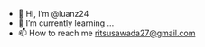 - 👋 Hi, I’m @luanz24
- 🌱 I’m currently learning ...
- 📫 How to reach me ritsusawada27@gmail.com

<!---
luanz24/luanz24 is a ✨ special ✨ repository because its `README.md` (this file) appears on your GitHub profile.
You can click the Preview link to take a look at your changes.
--->
